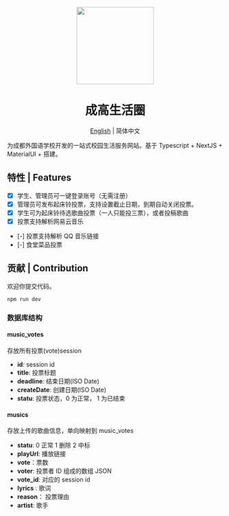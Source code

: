 <p align="center">
  <a href="#">
    <img width="180" src="https://cflsgx-mate.vercel.app/logo.svg">
  </a>
</p>

<h1 align="center">成高生活圈</h1>

<div align="center">

[English](./README-en.md) | 简体中文

</div>

为成都外国语学校开发的一站式校园生活服务网站。基于 Typescript + NextJS + MaterialUI + 搭建。

## 特性 | Features

-   [x] 学生、管理员可一键登录账号（无需注册）
-   [x] 管理员可发布起床铃投票，支持设置截止日期，到期自动关闭投票。
-   [x] 学生可为起床铃待选歌曲投票（一人只能投三票），或者投稿歌曲
-   [x] 投票支持解析网易云音乐
-   [-] 投票支持解析 QQ 音乐链接
-   [-] 食堂菜品投票

## 贡献 | Contribution

欢迎你提交代码。

```
npm run dev
```

### 数据库结构

#### music_votes

存放所有投票(vote)session

-   **id**: session id
-   **title**: 投票标题
-   **deadline**: 结束日期(ISO Date)
-   **createDate**: 创建日期(ISO Date)
-   **statu**: 投票状态，0 为正常， 1 为已结束

#### musics

存放上传的歌曲信息，单向映射到 music_votes

-   **statu**: 0 正常 1 删除 2 中标
-   **playUrl**: 播放链接
-   **vote**：票数
-   **voter**: 投票者 ID 组成的数组 JSON
-   **vote_id**: 对应的 session id
-   **lyrics** : 歌词
-   **reason**： 投票理由
-   **artist**: 歌手

